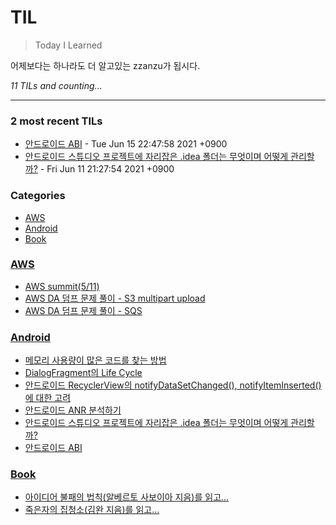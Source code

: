 # TIL
> Today I Learned

어제보다는 하나라도 더 알고있는 zzanzu가 됩시다.


_11 TILs and counting..._

---

### 2 most recent TILs

- [안드로이드 ABI](Android/210615-android-abifilter.md) - Tue Jun 15 22:47:58 2021 +0900
- [안드로이드 스튜디오 프로젝트에 자리잡은 .idea 폴더는 무엇이며 어떻게 관리할까?](Android/210611-android-idea-folder.md) - Fri Jun 11 21:27:54 2021 +0900

### Categories

- [AWS](#AWS)
- [Android](#Android)
- [Book](#Book)

### [AWS](#AWS)
- [AWS summit(5/11)](AWS/210511-aws-summit.md)
- [AWS DA 덤프 문제 풀이 - S3 multipart upload](AWS/210519-aws-da-s3-multipart-upload.md)
- [AWS DA 덤프 문제 풀이 - SQS](AWS/210519-aws-da-sqs.md)

### [Android](#Android)
- [메모리 사용량이 많은 코드를 찾는 방법](Android/210504-android-profiler.md)
- [DialogFragment의 Life Cycle](Android/210511-android-dialogfragment-lifecycle.md)
- [안드로이드 RecyclerView의 notifyDataSetChanged(), notifyItemInserted() 에 대한 고려](Android/210513-android-notifydatasetchanged.md)
- [안드로이드 ANR 분석하기](Android/210608-android-anr-analysis.md)
- [안드로이드 스튜디오 프로젝트에 자리잡은 .idea 폴더는 무엇이며 어떻게 관리할까?](Android/210611-android-idea-folder.md)
- [안드로이드 ABI](Android/210615-android-abifilter.md)

### [Book](#Book)
- [아이디어 불패의 법칙(알베르토 사보이아 지음)를 읽고...](Book/210509-아이디어-불패의-법칙.md)
- [죽은자의 집청소(김완 지음)를 읽고...](Book/210516-죽은자의-집청소.md)

[1]: https://dogibogi.co.kr
[2]: https://github.com/zzanzu/TIL

